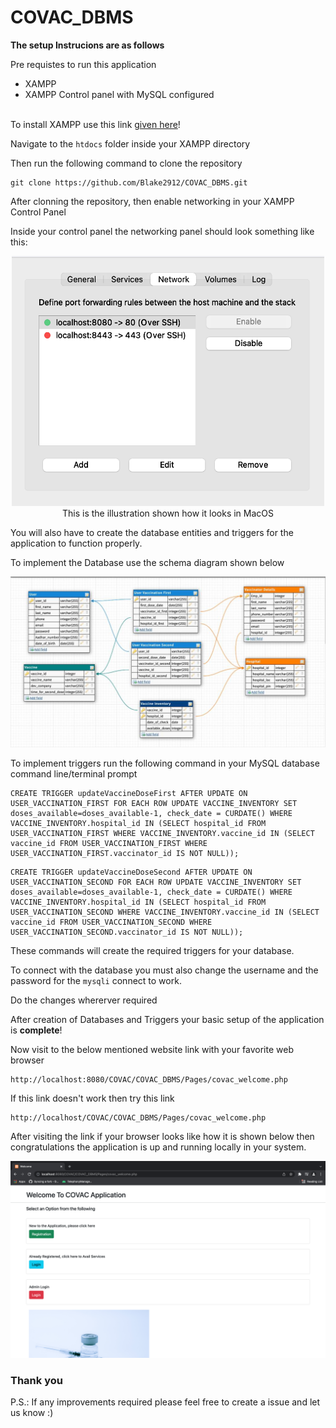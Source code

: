 # COVAC_DBMS

<strong>The setup Instrucions are as follows</strong>

Pre requistes to run this application
 - XAMPP
 - XAMPP Control panel with MySQL configured

<br>
 To install XAMPP use this link <a href="https://www.apachefriends.org/download.html">given here</a>!

Navigate to the `htdocs` folder inside your XAMPP directory

Then run the following command to clone the repository

```
git clone https://github.com/Blake2912/COVAC_DBMS.git
```

After clonning the repository, then enable networking in your XAMPP Control Panel

Inside your control panel the networking panel should look something like this:

<center><img src="Pages/assets/network_demo_img.png" height=400px width=500px></center>

<center>This is the illustration shown how it looks in MacOS</center>

You will also have to create the database entities and triggers for the application to function properly.

To implement the Database use the schema diagram shown below

<img src="Pages/assets/schema_diagram.jpg">

To implement triggers run the following command in your MySQL database command line/terminal prompt

```
CREATE TRIGGER updateVaccineDoseFirst AFTER UPDATE ON USER_VACCINATION_FIRST FOR EACH ROW UPDATE VACCINE_INVENTORY SET doses_available=doses_available-1, check_date = CURDATE() WHERE VACCINE_INVENTORY.hospital_id IN (SELECT hospital_id FROM USER_VACCINATION_FIRST WHERE VACCINE_INVENTORY.vaccine_id IN (SELECT vaccine_id FROM USER_VACCINATION_FIRST WHERE USER_VACCINATION_FIRST.vaccinator_id IS NOT NULL));
```

```
CREATE TRIGGER updateVaccineDoseSecond AFTER UPDATE ON USER_VACCINATION_SECOND FOR EACH ROW UPDATE VACCINE_INVENTORY SET doses_available=doses_available-1, check_date = CURDATE() WHERE VACCINE_INVENTORY.hospital_id IN (SELECT hospital_id FROM USER_VACCINATION_SECOND WHERE VACCINE_INVENTORY.vaccine_id IN (SELECT vaccine_id FROM USER_VACCINATION_SECOND WHERE USER_VACCINATION_SECOND.vaccinator_id IS NOT NULL));
```

These commands will create the required triggers for your database.

To connect with the database you must also change the username and the password for the `mysqli` connect to work. 

Do the changes whererver required

After creation of Databases and Triggers your basic setup of the application is <strong>complete</strong>!

Now visit to the below mentioned website link with your favorite web browser

```
http://localhost:8080/COVAC/COVAC_DBMS/Pages/covac_welcome.php
```

If this link doesn't work then try this link

```
http://localhost/COVAC/COVAC_DBMS/Pages/covac_welcome.php
```

After visiting the link if your browser looks like how it is shown below then congratulations the application is up and running locally in your system.

<img src="Pages/assets/welcome_page.png">

<br>
<h3>Thank you</h3>

P.S.: If any improvements required please feel free to create a issue and let us know :)